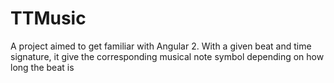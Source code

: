 # TTMusic
A project aimed to get familiar with Angular 2. With a given beat and time signature, it give the corresponding musical note symbol depending on how long the beat is
